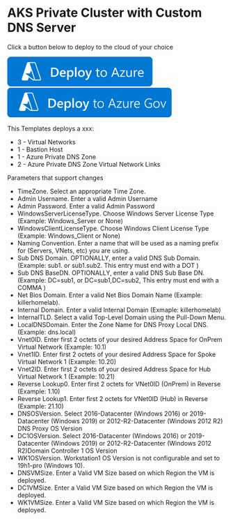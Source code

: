 # AKS Private Cluster with Custom DNS Server

Click a button below to deploy to the cloud of your choice

[![Deploy To Azure](https://raw.githubusercontent.com/Azure/azure-quickstart-templates/master/1-CONTRIBUTION-GUIDE/images/deploytoazure.svg?sanitize=true)](https://portal.azure.com/#create/Microsoft.Template/uri/https%3A%2F%2Fraw.githubusercontent.com%2Felliottfieldsjr%2FKillerHomeLab%2FDevelopment%2FAKS-PrivateCluster-with-CustomDNS%2Fazuredeploy.json)
[![Deploy To Azure US Gov](https://raw.githubusercontent.com/Azure/azure-quickstart-templates/master/1-CONTRIBUTION-GUIDE/images/deploytoazuregov.svg?sanitize=true)](https://portal.azure.us/#create/Microsoft.Template/uri/https%3A%2F%2Fraw.githubusercontent.com%2Felliottfieldsjr%2FKillerHomeLab%2FDevelopment%2FAKS-PrivateCluster-with-CustomDNS%2Fazuredeploy.json)

This Templates deploys a xxx:

- 3 - Virtual Networks
- 1 - Bastion Host
- 1 - Azure Private DNS Zone
- 2 - Azure Private DNS Zone Virtual Network Links


Parameters that support changes
- TimeZone.  Select an appropriate Time Zone.
- Admin Username.  Enter a valid Admin Username
- Admin Password.  Enter a valid Admin Password
- WindowsServerLicenseType.  Choose Windows Server License Type (Example:  Windows_Server or None)
- WindowsClientLicenseType.  Choose Windows Client License Type (Example:  Windows_Client or None)
- Naming Convention. Enter a name that will be used as a naming prefix for (Servers, VNets, etc) you are using.
- Sub DNS Domain.  OPTIONALLY, enter a valid DNS Sub Domain. (Example:  sub1. or sub1.sub2.    This entry must end with a DOT )
- Sub DNS BaseDN.  OPTIONALLY, enter a valid DNS Sub Base DN. (Example:  DC=sub1, or DC=sub1,DC=sub2,    This entry must end with a COMMA )
- Net Bios Domain.  Enter a valid Net Bios Domain Name (Example:  killerhomelab).
- Internal Domain.  Enter a valid Internal Domain (Exmaple:  killerhomelab)
- InternalTLD.  Select a valid Top-Level Domain using the Pull-Down Menu.
- LocalDNSDomain.  Enter the Zone Name for DNS Proxy Local DNS.  (Example: dns.local)
- Vnet0ID.  Enter first 2 octets of your desired Address Space for OnPrem Virtual Network (Example:  10.1)
- Vnet1ID.  Enter first 2 octets of your desired Address Space for Spoke Virtual Network 1 (Example:  10.20)
- Vnet2ID.  Enter first 2 octets of your desired Address Space for Hub Virtual Network 1 (Example:  10.21)
- Reverse Lookup0.  Enter first 2 octets for VNet0ID (OnPrem) in Reverse (Example:  1.10)
- Reverse Lookup1.  Enter first 2 octets for VNet0ID (Hub) in Reverse (Example:  21.10)
- DNSOSVersion.  Select 2016-Datacenter (Windows 2016) or 2019-Datacenter (Windows 2019)  or 2012-R2-Datacenter (Windows 2012 R2) DNS Proxy OS Version
- DC1OSVersion.  Select 2016-Datacenter (Windows 2016) or 2019-Datacenter (Windows 2019) or 2012-R2-Datacenter (Windows 2012 R2)Domain Controller 1 OS Version
- WK1OSVersion.  Workstation1 OS Version is not configurable and set to 19h1-pro (Windows 10).
- DNSVMSize.  Enter a Valid VM Size based on which Region the VM is deployed.
- DC1VMSize.  Enter a Valid VM Size based on which Region the VM is deployed.
- WK1VMSize.  Enter a Valid VM Size based on which Region the VM is deployed.